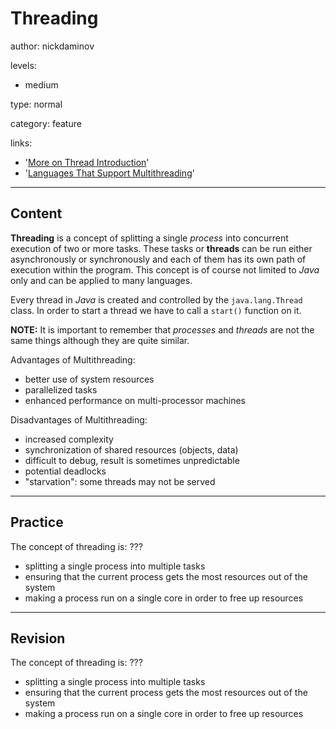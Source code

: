 # Threading
author: nickdaminov

levels:

  - medium

type: normal

category: feature

links:

  - '[More on Thread Introduction](https://www.tutorialspoint.com/java/java_multithreading.htm)'
  - '[Languages That Support Multithreading](https://en.wikipedia.org/wiki/List_of_concurrent_and_parallel_programming_languages)'

---
## Content

**Threading** is a concept of splitting a single *process* into concurrent execution of two or more tasks. These tasks or **threads** can be run either asynchronously or synchronously and each of them has its own path of execution within the program. This concept is of course not limited to *Java* only and can be applied to many languages.

Every thread in *Java* is created and controlled by the `java.lang.Thread` class. In order to start a thread we have to call a `start()` function on it.

**NOTE:** It is important to remember that *processes* and *threads* are not the same things although they are quite similar.

Advantages of Multithreading:
- better use of system resources
- parallelized tasks
- enhanced performance on multi-processor machines

Disadvantages of Multithreading:
- increased complexity
- synchronization of shared resources (objects, data)
- difficult to debug, result is sometimes unpredictable
- potential deadlocks
- "starvation": some threads may not be served

---
## Practice

The concept of threading is: ???

* splitting a single process into multiple tasks
* ensuring that the current process gets the most resources out of the system
* making a process run on a single core in order to free up resources

---
## Revision

The concept of threading is: ???

* splitting a single process into multiple tasks
* ensuring that the current process gets the most resources out of the system
* making a process run on a single core in order to free up resources
